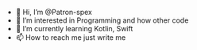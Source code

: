 - 👋 Hi, I’m @Patron-spex
- 👀 I’m interested in Programming and how other code
- 🌱 I’m currently learning Kotlin, Swift
- 📫 How to reach me just write me 

<!---
Patron-spex/Patron-spex is a ✨ special ✨ repository because its `README.md` (this file) appears on your GitHub profile.
You can click the Preview link to take a look at your changes.
--->
